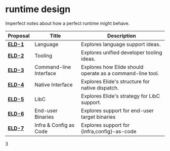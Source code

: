 # runtime design

Imperfect notes about how a perfect runtime might behave.

| Proposal                           | Title                  | Description                                               |
| ---------------------------------- | ---------------------- | --------------------------------------------------------- |
| [**ELD-1**](./draft/1-language.md) | Language               | Explores language support ideas.                          |
| [**ELD-2**](./draft/2-tooling.md)  | Tooling                | Explores unified developer tooling ideas.                 |
| [**ELD-3**](./draft/3-cli.md)      | Command-line Interface | Explores how Elide should operate as a command-line tool. |
| [**ELD-4**](./draft/4-native.md)   | Native Interface       | Explores Elide's structure for native dispatch.           |
| [**ELD-5**](./draft/5-libc.md)     | LibC                   | Explores Elide's strategy for LibC support.               |
| [**ELD-6**](./draft/6-finalbin.md) | End-user Binaries      | Explores support for end-user target binaries             |
| [**ELD-7**](./draft/7-config.md)   | Infra & Config as Code | Explores support for {infra,config}-as-code               |
3